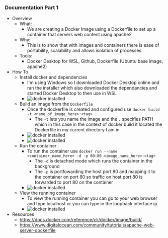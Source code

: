 ### Documentation Part 1

- Overview
  - What:
    - We are creating a Docker Image using a Dockerfile to set up a container that servers web content using apache2 
  - Why:
    - This is to show that with images and containers there is ease of portability, scalability and allows isolation of processes
  - Tools:
    - Docker Desktop for WSL, Github, Dockerfile (Ubuntu base image, apache2) 
- How To
  - Install docker and dependencies
    - I'm using Windows so I downloaded Docker Desktop online and ran the installer which also downloaded the dependancies and started Docker Desktop to then use in WSL
    - ![docker installed](s24cicd-ZandState/images_Project4/docker_v.png)
  - Build an image from the `Dockerfile`
    - Once the dockerfile is created and configured use `docker build -t <name_of_image_here>:<tag> .`
      - The `-t` lets you name the image and the `.` specifies PATH which in this case in the context of docker build it located the Dockerfile in my current directory I am in
    - ![docker installed](s24cicd-ZandState/images_Project4/dockerfile_configurations.png)
    - ![docker installed](s24cicd-ZandState/images_Project4/dockerimagebuild.png)
  - Run the container
    - To run the container use `docker run --name <container_name_here> -d -p 80:80 <image_name_here>:<tag>`
      - The `-d` is detached mode which runs the container in the background
      - The `-p` is portfowarding the host port 80 and mapping it to the container on port 80 so traffic on host port 80 is forwarded to port 80 on the container
    - ![docker installed](s24cicd-ZandState/images_Project4/dockerrun.png)
  - View the running container
    - To view the running container you can go to your web browser and type localhost or you can type in the loopback interface ip
    - ![docker installed](s24cicd-ZandState/images_Project4/runningcontainer.png)
- Resources
  - https://docs.docker.com/reference/cli/docker/image/build/
  - https://www.digitalocean.com/community/tutorials/apache-web-server-dockerfile 
